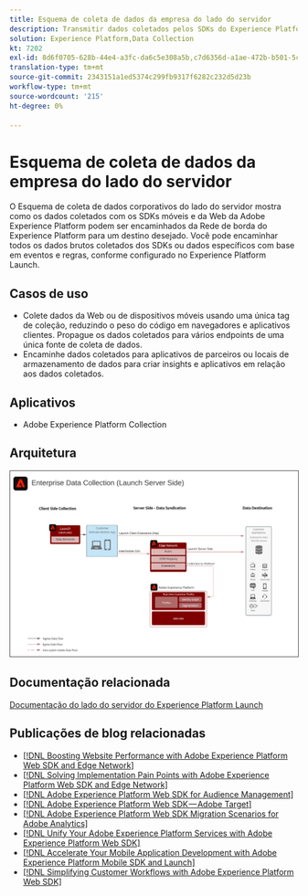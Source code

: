```yaml
---
title: Esquema de coleta de dados da empresa do lado do servidor
description: Transmitir dados coletados pelos SDKs do Experience Platform para destinos
solution: Experience Platform,Data Collection
kt: 7202
exl-id: 8d6f0705-628b-44e4-a3fc-da6c5e308a5b,c7d6356d-a1ae-472b-b501-5c736e990252
translation-type: tm+mt
source-git-commit: 2343151a1ed5374c299fb9317f6282c232d5d23b
workflow-type: tm+mt
source-wordcount: '215'
ht-degree: 0%

---
```


# Esquema de coleta de dados da empresa do lado do servidor

O Esquema de coleta de dados corporativos do lado do servidor mostra como os dados coletados com os SDKs móveis e da Web da Adobe Experience Platform podem ser encaminhados da Rede de borda do Experience Platform para um destino desejado. Você pode encaminhar todos os dados brutos coletados dos SDKs ou dados específicos com base em eventos e regras, conforme configurado no Experience Platform Launch.

## Casos de uso

* Colete dados da Web ou de dispositivos móveis usando uma única tag de coleção, reduzindo o peso do código em navegadores e aplicativos clientes. Propague os dados coletados para vários endpoints de uma única fonte de coleta de dados.
* Encaminhe dados coletados para aplicativos de parceiros ou locais de armazenamento de dados para criar insights e aplicativos em relação aos dados coletados.

## Aplicativos

* Adobe Experience Platform Collection

## Arquitetura

<img src="assets/entcollect.svg" alt="Arquitetura de referência para coleta de dados corporativos" style="border:1px solid #4a4a4a" />

## Documentação relacionada

[Documentação do lado do servidor do Experience Platform Launch](https://experienceleague.adobe.com/docs/launch/using/server-side-info/server-side-overview.html?lang=en#server-side-info)

## Publicações de blog relacionadas

* [[!DNL Boosting Website Performance with Adobe Experience Platform Web SDK and Edge Network]](https://medium.com/adobetech/boosting-website-performance-with-adobe-experience-platform-web-sdk-and-edge-network-329fcf70fdf9)
* [[!DNL Solving Implementation Pain Points with Adobe Experience Platform Web SDK and Edge Network]](https://medium.com/adobetech/solving-implementation-pain-points-with-adobe-experience-platform-web-sdk-and-edge-network-880b635e6819)
* [[!DNL Adobe Experience Platform Web SDK for Audience Management]](https://medium.com/adobetech/adobe-experience-platform-web-sdk-for-audience-management-751fa6d063bc)
* [[!DNL Adobe Experience Platform Web SDK — Adobe Target]](https://medium.com/adobetech/adobe-experience-platform-web-sdk-adobe-target-9b9f621d271)
* [[!DNL Adobe Experience Platform Web SDK Migration Scenarios for Adobe Analytics]](https://medium.com/adobetech/adobe-experience-platform-web-sdk-migration-scenarios-for-adobe-analytics-91c255ec82b0)
* [[!DNL Unify Your Adobe Experience Platform Services with Adobe Experience Platform Web SDK]](https://medium.com/adobetech/unify-your-adobe-experience-platform-services-with-adobe-experience-platform-web-sdk-75cf6851a9fc)
* [[!DNL Accelerate Your Mobile Application Development with Adobe Experience Platform Mobile SDK and Launch]](https://medium.com/adobetech/accelerate-your-mobile-application-development-with-adobe-experience-platform-mobile-sdk-and-launch-ed023536d611)
* [[!DNL Simplifying Customer Workflows with Adobe Experience Platform Web SDK]](https://medium.com/adobetech/simplifying-customer-workflows-with-adobe-experience-platform-web-sdk-4e54fe134f4a)
